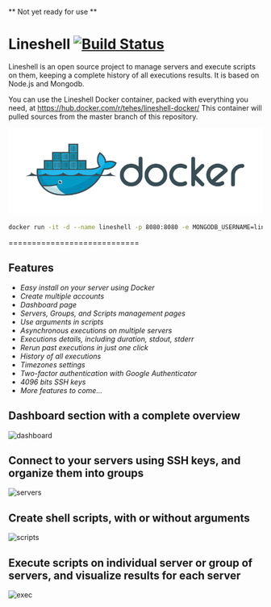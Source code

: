 ** Not yet ready for use **

# Lineshell [![Build Status](https://travis-ci.org/TehesFR/Lineshell.svg?branch=master)](https://travis-ci.org/TehesFR/Lineshell)

Lineshell is an open source project to manage servers and execute scripts on them, keeping a complete history of all executions results.
It is based on Node.js and Mongodb.

You can use the Lineshell Docker container, packed with everything you need, at https://hub.docker.com/r/tehes/lineshell-docker/
This container will pulled sources from the master branch of this repository.

![Docker L](https://raw.githubusercontent.com/docker/docker/master/docs/static_files/docker-logo-compressed.png "Docker")

```bash
docker run -it -d --name lineshell -p 8080:8080 -e MONGODB_USERNAME=lineshell_user -e MONGODB_PASSWORD=lineshell_pass -e MONGODB_DBNAME=admin tehes/lineshell-docker
```

============================

## Features

  * *Easy install on your server using Docker*
  * *Create multiple accounts*
  * *Dashboard page*
  * *Servers, Groups, and Scripts management pages*
  * *Use arguments in scripts*
  * *Asynchronous executions on multiple servers*
  * *Executions details, including duration, stdout, stderr*
  * *Rerun past executions in just one click*
  * *History of all executions*
  * *Timezones settings*
  * *Two-factor authentication with Google Authenticator*
  * *4096 bits SSH keys*
  * *More features to come...*

## Dashboard section with a complete overview
![dashboard](https://cloud.githubusercontent.com/assets/5724684/10742517/ea942bba-7c2d-11e5-8d17-e57e8070fe90.png)

## Connect to your servers using SSH keys, and organize them into groups
![servers](https://cloud.githubusercontent.com/assets/5724684/10742518/ea95f60c-7c2d-11e5-8bbf-6b3f2e2d1022.png)

## Create shell scripts, with or without arguments
![scripts](https://cloud.githubusercontent.com/assets/5724684/10742519/ea988d4a-7c2d-11e5-805e-727948c08614.png)

## Execute scripts on individual server or group of servers, and visualize results for each server
![exec](https://cloud.githubusercontent.com/assets/5724684/10742516/ea9290b6-7c2d-11e5-9815-395df8f30b89.png)
